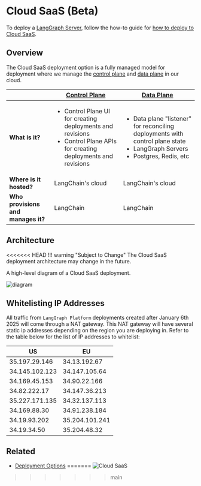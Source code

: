 # Cloud SaaS (Beta)

To deploy a [LangGraph Server](../concepts/langgraph_server.md), follow the how-to guide for [how to deploy to Cloud SaaS](../cloud/deployment/cloud.md).

## Overview

The Cloud SaaS deployment option is a fully managed model for deployment where we manage the [control plane](./langgraph_control_plane.md) and [data plane](./langgraph_data_plane.md) in our cloud.

|                   | [Control Plane](../concepts/langgraph_control_plane.md) | [Data Plane](../concepts/langgraph_data_plane.md) |
|-------------------|-------------------|------------|
| **What is it?** | <ul><li>Control Plane UI for creating deployments and revisions</li><li>Control Plane APIs for creating deployments and revisions</li></ul> | <ul><li>Data plane "listener" for reconciling deployments with control plane state</li><li>LangGraph Servers</li><li>Postgres, Redis, etc</li></ul> |
| **Where is it hosted?** | LangChain's cloud | LangChain's cloud |
| **Who provisions and manages it?** | LangChain | LangChain |

## Architecture

<<<<<<< HEAD
!!! warning "Subject to Change"
    The Cloud SaaS deployment architecture may change in the future.

A high-level diagram of a Cloud SaaS deployment.

![diagram](img/langgraph_cloud_architecture.png)

## Whitelisting IP Addresses

All traffic from `LangGraph Platform` deployments created after January 6th 2025 will come through a NAT gateway.
This NAT gateway will have several static ip addresses depending on the region you are deploying in. Refer to the table below for the list of IP addresses to whitelist:

| US             | EU             |
|----------------|----------------|
| 35.197.29.146  | 34.13.192.67   |
| 34.145.102.123 | 34.147.105.64  |
| 34.169.45.153  | 34.90.22.166   |
| 34.82.222.17   | 34.147.36.213  |
| 35.227.171.135 | 34.32.137.113  | 
| 34.169.88.30   | 34.91.238.184  |
| 34.19.93.202   | 35.204.101.241 |
| 34.19.34.50    | 35.204.48.32   |

## Related

- [Deployment Options](./deployment_options.md)
=======
![Cloud SaaS](./img/self_hosted_control_plane_architecture.png)
>>>>>>> main

